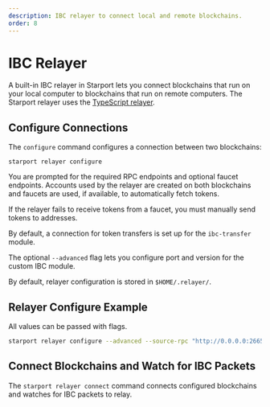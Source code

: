 ```yaml
---
description: IBC relayer to connect local and remote blockchains.
order: 8
---
```


# IBC Relayer

A built-in IBC relayer in Starport lets you connect blockchains that run on your local computer to blockchains that run on remote computers. The Starport relayer uses the [TypeScript relayer](https://github.com/confio/ts-relayer).

## Configure Connections

The `configure` command configures a connection between two blockchains:

`starport relayer configure`

You are prompted for the required RPC endpoints and optional faucet endpoints. Accounts used by the relayer are created on both blockchains and faucets are used, if available, to automatically fetch tokens.

If the relayer fails to receive tokens from a faucet, you must manually send tokens to addresses.

By default, a connection for token transfers is set up for the `ibc-transfer` module.

The optional `--advanced` flag lets you configure port and version for the custom IBC module.

By default, relayer configuration is stored in `$HOME/.relayer/`.

## Relayer Configure Example

All values can be passed with flags.

```bash
starport relayer configure --advanced --source-rpc "http://0.0.0.0:26657" --source-faucet "http://0.0.0.0:4500" --source-port "blog" --source-version "blog-1" --target-rpc "http://0.0.0.0:26659" --target-faucet "http://0.0.0.0:4501" --target-port "blog" --target-version "blog-1"
```

## Connect Blockchains and Watch for IBC Packets

The `starport relayer connect` command connects configured blockchains and watches for IBC packets to relay.
